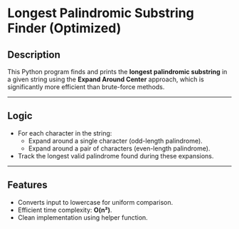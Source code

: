 # Longest Palindromic Substring Finder (Optimized)

## Description

This Python program finds and prints the **longest palindromic substring** in a given string using the **Expand Around Center** approach, which is significantly more efficient than brute-force methods.

---

## Logic

- For each character in the string:
  - Expand around a single character (odd-length palindrome).
  - Expand around a pair of characters (even-length palindrome).
- Track the longest valid palindrome found during these expansions.

---

## Features

- Converts input to lowercase for uniform comparison.
- Efficient time complexity: **O(n²)**.
- Clean implementation using helper function.
